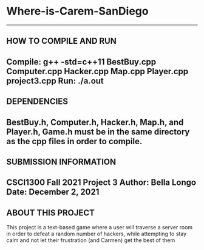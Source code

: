 # Where-is-Carem-SanDiego
------------------------
HOW TO COMPILE AND RUN
------------------------
Compile: g++ -std=c++11 BestBuy.cpp Computer.cpp Hacker.cpp Map.cpp Player.cpp project3.cpp
Run: ./a.out
------------------------
DEPENDENCIES
------------------------
BestBuy.h, Computer.h, Hacker.h, Map.h, and Player.h, Game.h must be in the same directory 
as the cpp files in order to compile.
------------------------
SUBMISSION INFORMATION
------------------------
CSCI1300 Fall 2021 Project 3
Author: Bella Longo
Date: December 2, 2021
------------------------
ABOUT THIS PROJECT
------------------------
This project is a text-based game where a user will traverse a server room 
in order to defeat a random number of hackers, while attempting to stay
calm and not let their frustration (and Carmen) get the best of them
